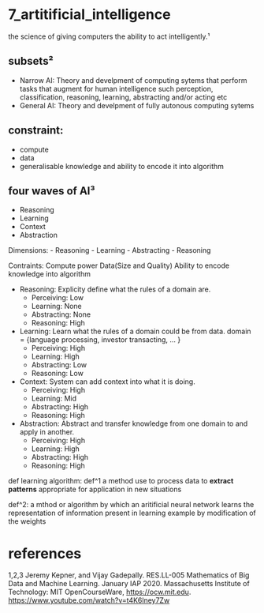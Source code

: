 # 7_artitificial_intelligence

the science of giving computers the ability to act intelligently.¹

## subsets²

* Narrow AI: Theory and develpment of computing sytems that perform tasks that augment for human intelligence such perception, classification, reasoning, learning, abstracting and/or acting etc
* General AI: Theory and develpment of fully autonous computing sytems


## constraint:
* compute
* data
* generalisable knowledge and ability to encode it into algorithm

## four waves of AI³
  - Reasoning
  - Learning
  - Context
  - Abstraction

  Dimensions:
    - Reasoning
    - Learning
    - Abstracting
    - Reasoning
  
  Contraints:
    Compute power
    Data(Size and Quality)
    Ability to encode knowledge into algorithm

  - Reasoning: Explicity define what the rules of a domain are.
    - Perceiving: Low
    - Learning: None
    - Abstracting: None
    - Reasoning: High
  - Learning: Learn what the rules of a domain could be from data.
    domain = {language processing, investor transacting, ... }
    - Perceiving: High
    - Learning: High
    - Abstracting: Low
    - Reasoning: Low
  - Context: System can add context into what it is doing.
    - Perceiving: High
    - Learning: Mid
    - Abstracting: High
    - Reasoning: High
  - Abstraction: Abstract and transfer knowledge from one domain to and apply in another.
    - Perceiving: High
    - Learning: High
    - Abstracting: High
    - Reasoning: High

def learning algorithm: 
  def\^1 a method use to process data
    to **extract patterns**
    appropriate for application in new situations

  def\^2: a mthod or algorithm by which an aritificial neural network
          learns the representation of 
            information present in learning example
              by modification of the weights

# references

1,2,3 Jeremy Kepner, and Vijay Gadepally. RES.LL-005 Mathematics of Big Data and Machine Learning. January IAP 2020. Massachusetts Institute of Technology: MIT OpenCourseWare, https://ocw.mit.edu. https://www.youtube.com/watch?v=t4K6lney7Zw




